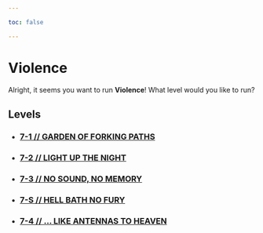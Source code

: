 ```yaml
---

toc: false

---
```


# Violence

Alright, it seems you want to run **Violence**! What level would you like to run?

## Levels

- ### [7-1 // GARDEN OF FORKING PATHS](/any/7-violence/any-7-1.md)

- ### [7-2 // LIGHT UP THE NIGHT](/any/7-violence/any-7-2.md)

- ### [7-3 // NO SOUND, NO MEMORY](/any/7-violence/any-7-3.md)

- ### [7-S // HELL BATH NO FURY](/any/7-violence/any-7-s.md)

- ### [7-4 // ... LIKE ANTENNAS TO HEAVEN](/any/7-violence/any-7-4.md)
